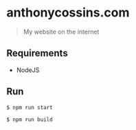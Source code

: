 # anthonycossins.com

> My website on the internet

## Requirements
- NodeJS

## Run

```bash
$ npm run start
```

```bash
$ npm run build
```
